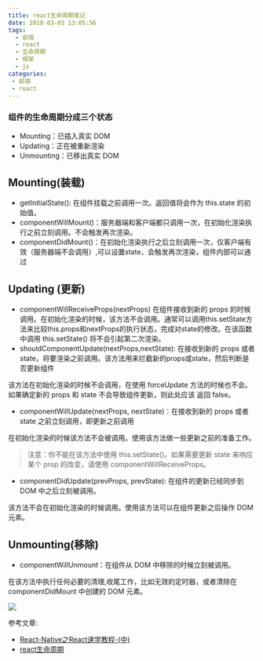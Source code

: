 ```yaml
---
title: react生命周期笔记
date: 2018-03-03 13:05:56
tags: 
  - 前端
  - react 
  - 生命周期
  - 框架
  - js
categories:
 - 前端
 - react
---
```

### 组件的生命周期分成三个状态
- Mounting：已插入真实 DOM
- Updating：正在被重新渲染
- Unmounting：已移出真实 DOM


## Mounting(装载)
- getInitialState(): 在组件挂载之前调用一次。返回值将会作为 this.state 的初始值。
- componentWillMount()：服务器端和客户端都只调用一次，在初始化渲染执行之前立刻调用。不会触发再次渲染。
- componentDidMount()：在初始化渲染执行之后立刻调用一次，仅客户端有效（服务器端不会调用）,可以设置state，会触发再次渲染，组件内部可以通过 
## Updating (更新)
- componentWillReceiveProps(nextProps) 在组件接收到新的 props 的时候调用。在初始化渲染的时候，该方法不会调用。通常可以调用this.setState方法来比较this.props和nextProps的执行状态，完成对state的修改。在该函数中调用 this.setState() 将不会引起第二次渲染。
- shouldComponentUpdate(nextProps,nextState): 在接收到新的 props 或者 state，将要渲染之前调用。该方法用来拦截新的props或state，然后判断是否更新组件

该方法在初始化渲染的时候不会调用，在使用 forceUpdate 方法的时候也不会。如果确定新的 props 和 state 不会导致组件更新，则此处应该 返回 false。

- componentWillUpdate(nextProps, nextState)：在接收到新的 props 或者 state 之前立刻调用，即更新之前调用

在初始化渲染的时候该方法不会被调用。使用该方法做一些更新之前的准备工作。
> 注意：你不能在该方法中使用 this.setState()。如果需要更新 state 来响应某个 prop 的改变，请使用 componentWillReceiveProps。

- componentDidUpdate(prevProps, prevState): 在组件的更新已经同步到 DOM 中之后立刻被调用。

该方法不会在初始化渲染的时候调用。使用该方法可以在组件更新之后操作 DOM 元素。

## Unmounting(移除)
- componentWillUnmount：在组件从 DOM 中移除的时候立刻被调用。

在该方法中执行任何必要的清理,收尾工作，比如无效的定时器，或者清除在 componentDidMount 中创建的 DOM 元素。

![](https://user-gold-cdn.xitu.io/2018/7/15/1649d541ee9181b3?w=740&h=900&f=jpeg&s=208576)




参考文章:

- [React-Native之React速学教程-(中)](http://www.devio.org/2016/08/10/React-Native%E4%B9%8BReact%E9%80%9F%E5%AD%A6%E6%95%99%E7%A8%8B-(%E4%B8%AD)/)
- [react生命周期](https://www.jianshu.com/p/c36a0601b00c)

